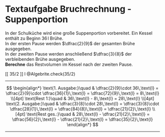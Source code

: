 <!--
version:  0.0.1

language: de

@style
input {
    text-align: center;
}

.flex-container {
    display: flex;
    flex-wrap: wrap;
    align-items: stretch;
    gap: 20px;
}

.flex-child {
    flex: 1;
    min-width: 350px;
    margin-right: 20px;
}

@media (max-width: 400px) {
    .flex-child {
        flex: 100%;
        margin-right: 0;
    }
}
@end

formula: \carry   \textcolor{red}{\scriptsize #1}
formula: \digit   \rlap{\carry{#1}}\phantom{#2}#2
formula: \permil  \text{‰}


import: https://raw.githubusercontent.com/LiaTemplates/Tikz-Jax/main/README.md

script: https://cdn.jsdelivr.net/gh/LiaTemplates/Tikz-Jax@main/dist/index.js

import: https://raw.githubusercontent.com/liaTemplates/algebrite/master/README.md

import: https://raw.githubusercontent.com/LiaTemplates/GGBScript/refs/heads/main/README.md


tags: Bruchrechnung, Sachaufgabe, mittel, niedrig, Berechnen

comment: Löse eine Sachaufgabe mit Suppenportionen mittels der Bruchrechnung.

author: Martin Lommatzsch

-->




# Textaufgabe Bruchrechnung - Suppenportion

In der Schulküche wird eine große Suppenportion vorbereitet. Ein Kessel enthält zu Beginn $36\,\text{l}$ Brühe.  
In der ersten Pause werden $\dfrac{2}{9}$ der gesamten Brühe ausgegeben.  
In der zweiten Pause werden anschließend $\dfrac{3}{8}$ der verbleibenden Brühe ausgegeben.  
**Berechne** das Restvolumen im Kessel nach der zweiten Pause. 

<!-- data-solution-button="5"-->
[[  35/2  ]] l
@Algebrite.check(35/2)
************
$$
\begin{align*}
\text{1. Ausgabe:}\quad & \dfrac{2}{9}\cdot 36\,\text{l}
= \dfrac{2}{9}\cdot \dfrac{36}{1}\,\text{l}
= \dfrac{72}{9}\,\text{l}
= 8\,\text{l} \\[4pt]
\text{Rest 1:}\quad & 36\,\text{l} - 8\,\text{l} = 28\,\text{l} \\[4pt]
\text{2. Ausgabe:}\quad & \dfrac{3}{8}\cdot 28\,\text{l}
= \dfrac{3}{8}\cdot \dfrac{28}{1}\,\text{l}
= \dfrac{84}{8}\,\text{l}
= \dfrac{21}{2}\,\text{l} \\[4pt]
\text{Rest ges.:}\quad & 28\,\text{l} - \dfrac{21}{2}\,\text{l}
= \dfrac{56}{2}\,\text{l} - \dfrac{21}{2}\,\text{l}
= \dfrac{35}{2}\,\text{l}
\end{align*}
$$
************
